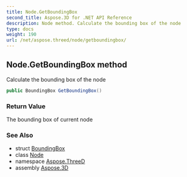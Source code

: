 ```yaml
---
title: Node.GetBoundingBox
second_title: Aspose.3D for .NET API Reference
description: Node method. Calculate the bounding box of the node
type: docs
weight: 190
url: /net/aspose.threed/node/getboundingbox/
---
```

## Node.GetBoundingBox method

Calculate the bounding box of the node

```csharp
public BoundingBox GetBoundingBox()
```

### Return Value

The bounding box of current node

### See Also

* struct [BoundingBox](../../../aspose.threed.utilities/boundingbox/)
* class [Node](../)
* namespace [Aspose.ThreeD](../../../aspose.threed/)
* assembly [Aspose.3D](../../../)


